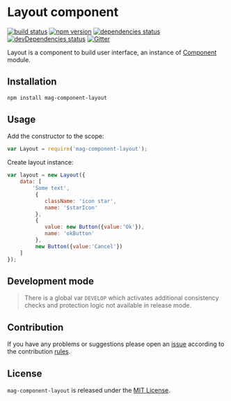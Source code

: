 Layout component
================

[![build status](https://img.shields.io/travis/magsdk/component-layout.svg?style=flat-square)](https://travis-ci.org/magsdk/component-layout)
[![npm version](https://img.shields.io/npm/v/mag-component-layout.svg?style=flat-square)](https://www.npmjs.com/package/mag-component-layout)
[![dependencies status](https://img.shields.io/david/magsdk/component-layout.svg?style=flat-square)](https://david-dm.org/magsdk/component-layout)
[![devDependencies status](https://img.shields.io/david/dev/magsdk/component-layout.svg?style=flat-square)](https://david-dm.org/magsdk/component-layout?type=dev)
[![Gitter](https://img.shields.io/badge/gitter-join%20chat-blue.svg?style=flat-square)](https://gitter.im/DarkPark/magsdk)


Layout is a component to build user interface, an instance of [Component](https://github.com/stbsdk/component) module.


## Installation ##

```bash
npm install mag-component-layout
```


## Usage ##

Add the constructor to the scope:

```js
var Layout = require('mag-component-layout');
```

Create layout instance:

```js
var layout = new Layout({
    data: [
        'Some text',
         {
            className: 'icon star',
            name: '$starIcon'
         },
         {
            value: new Button({value:'Ok'}),
            name: 'okButton'
         },
         new Button({value:'Cancel'})
    ]
});
```


## Development mode ##

> There is a global var `DEVELOP` which activates additional consistency checks and protection logic not available in release mode.


## Contribution ##

If you have any problems or suggestions please open an [issue](https://github.com/magsdk/component-layout/issues)
according to the contribution [rules](.github/contributing.md).


## License ##

`mag-component-layout` is released under the [MIT License](license.md).

